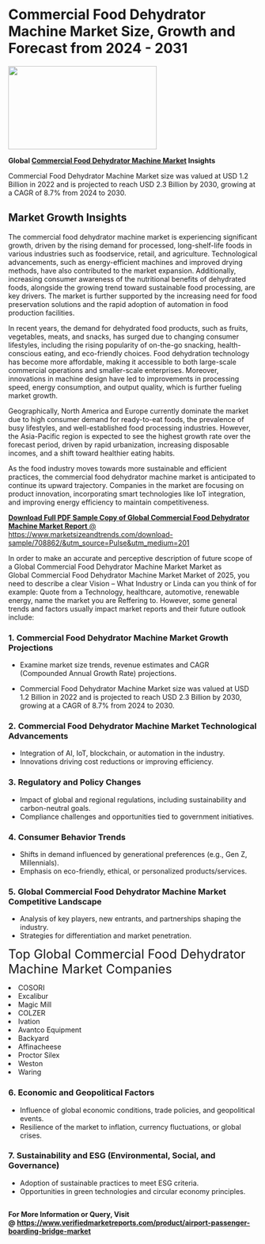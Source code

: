 <H1>Commercial Food Dehydrator Machine Market Size, Growth and Forecast from 2024 - 2031</H1><img class="aligncenter size-medium wp-image-584254" src="https://thirdeyenews.in/wp-content/uploads/2024/09/Global-Market-Research-300x168.jpeg" alt="" width="300" height="168" /><p><strong>Global&nbsp;<a href="https://www.marketsizeandtrends.com/download-sample/708862/&amp;utm_source=Pulse&amp;utm_medium=201">Commercial Food Dehydrator Machine Market</a> Insights</strong></p><p>Commercial Food Dehydrator Machine Market size was valued at USD 1.2 Billion in 2022 and is projected to reach USD 2.3 Billion by 2030, growing at a CAGR of 8.7% from 2024 to 2030.</p><p><h2>Market Growth Insights</h2> <p>The commercial food dehydrator machine market is experiencing significant growth, driven by the rising demand for processed, long-shelf-life foods in various industries such as foodservice, retail, and agriculture. Technological advancements, such as energy-efficient machines and improved drying methods, have also contributed to the market expansion. Additionally, increasing consumer awareness of the nutritional benefits of dehydrated foods, alongside the growing trend toward sustainable food processing, are key drivers. The market is further supported by the increasing need for food preservation solutions and the rapid adoption of automation in food production facilities.</p> <p><a href="#"></a></p> <p>In recent years, the demand for dehydrated food products, such as fruits, vegetables, meats, and snacks, has surged due to changing consumer lifestyles, including the rising popularity of on-the-go snacking, health-conscious eating, and eco-friendly choices. Food dehydration technology has become more affordable, making it accessible to both large-scale commercial operations and smaller-scale enterprises. Moreover, innovations in machine design have led to improvements in processing speed, energy consumption, and output quality, which is further fueling market growth.</p> <p>Geographically, North America and Europe currently dominate the market due to high consumer demand for ready-to-eat foods, the prevalence of busy lifestyles, and well-established food processing industries. However, the Asia-Pacific region is expected to see the highest growth rate over the forecast period, driven by rapid urbanization, increasing disposable incomes, and a shift toward healthier eating habits.</p> <p>As the food industry moves towards more sustainable and efficient practices, the commercial food dehydrator machine market is anticipated to continue its upward trajectory. Companies in the market are focusing on product innovation, incorporating smart technologies like IoT integration, and improving energy efficiency to maintain competitiveness.</p> <p><a href="#"></p><p><span class=""><strong>Download Full PDF Sample Copy of Global Commercial Food Dehydrator Machine Market Report</strong> @ <a href="https://www.marketsizeandtrends.com/download-sample/708862/&amp;utm_source=Pulse&amp;utm_medium=201" target="_blank">https://www.marketsizeandtrends.com/download-sample/708862/&amp;utm_source=Pulse&amp;utm_medium=201</a></span></p><p>In order to make an accurate and perceptive description of future scope of a Global&nbsp;Commercial Food Dehydrator Machine Market Market as Global&nbsp;Commercial Food Dehydrator Machine Market Market of 2025, you need to describe a clear Vision &ndash; What Industry or Linda can you think of for example: Quote from a Technology, healthcare, automotive, renewable energy, name the market you are Reffering to. However, some general trends and factors usually impact market reports and their future outlook include:</p><h3>1.&nbsp;<strong>Commercial Food Dehydrator Machine Market Growth Projections</strong></h3><ul><li>Examine market size trends, revenue estimates and CAGR (Compounded Annual Growth Rate) projections.</li><li><p>Commercial Food Dehydrator Machine Market size was valued at USD 1.2 Billion in 2022 and is projected to reach USD 2.3 Billion by 2030, growing at a CAGR of 8.7% from 2024 to 2030.</p></li></ul><h3>2.&nbsp;<strong>Commercial Food Dehydrator Machine Market Technological Advancements</strong></h3><ul><li>Integration of AI, IoT, blockchain, or automation in the industry.</li><li>Innovations driving cost reductions or improving efficiency.</li></ul><h3>3.&nbsp;<strong>Regulatory and Policy Changes</strong></h3><ul><li>Impact of global and regional regulations, including sustainability and carbon-neutral goals.</li><li>Compliance challenges and opportunities tied to government initiatives.</li></ul><h3>4.&nbsp;<strong>Consumer Behavior Trends</strong></h3><ul><li>Shifts in demand influenced by generational preferences (e.g., Gen Z, Millennials).</li><li>Emphasis on eco-friendly, ethical, or personalized products/services.</li></ul><h3>5.&nbsp;<strong>Global Commercial Food Dehydrator Machine Market Competitive Landscape</strong></h3><ul><li>Analysis of key players, new entrants, and partnerships shaping the industry.</li><li>Strategies for differentiation and market penetration.</li></ul><p data-pm-slice="1 1 []"><span style="color: inherit; font-family: inherit; font-size: 25px;">Top Global Commercial Food Dehydrator Machine Market Companies</span></p><div class="" data-test-id=""><p><li>COSORI</li><li> Excalibur</li><li> Magic Mill</li><li> COLZER</li><li> Ivation</li><li> Avantco Equipment</li><li> Backyard</li><li> Affinacheese</li><li> Proctor Silex</li><li> Weston</li><li> Waring</li></p></div><h3>6.&nbsp;<strong>Economic and Geopolitical Factors</strong></h3><ul><li>Influence of global economic conditions, trade policies, and geopolitical events.</li><li>Resilience of the market to inflation, currency fluctuations, or global crises.</li></ul><h3>7.&nbsp;<strong>Sustainability and ESG (Environmental, Social, and Governance)</strong></h3><ul><li>Adoption of sustainable practices to meet ESG criteria.</li><li>Opportunities in green technologies and circular economy principles.</li></ul><h2><strong style="font-size: 14px;">For More Information or Query, Visit @&nbsp;</strong><a style="background-color: #ffffff; font-size: 14px;" href="https://www.marketsizeandtrends.com/report/commercial-food-dehydrator-machine-market/" target="_blank">https://www.verifiedmarketreports.com/product/airport-passenger-boarding-bridge-market</a></h2>
